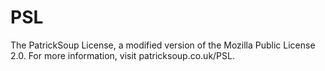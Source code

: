 # PSL
The PatrickSoup License, a modified version of the Mozilla Public License 2.0. For more information, visit patricksoup.co.uk/PSL.
